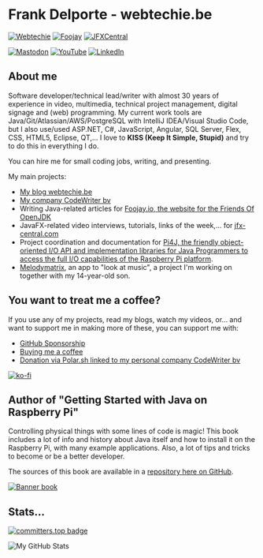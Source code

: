 # Frank Delporte - webtechie.be

[![Webtechie](https://img.shields.io/badge/Personal_blog-webtechie.be-blue?logo=firefox&logoColor=white)](https://www.webtechie.be)
[![Foojay](https://img.shields.io/badge/Friends_Of_OpenJDK-foojay.io-blue?logo=openjdk&logoColor=white)](https://foojay.io/today/author/frankdelporte/)
[![JFXCentral](https://img.shields.io/badge/Home_to_anything_JavaFX_related-jfxcentral.com-blue?logo=openjdk&logoColor=white)](https://www.jfx-central.com/people/f.delporte)

[![Mastodon](https://img.shields.io/badge/Mastodon-blue?logo=mastodon&logoColor=white)](https://foojay.social/@frankdelporte)
[![YouTube](https://img.shields.io/badge/YouTube-blue?logo=youtube&logoColor=white)](https://www.youtube.com/@FrankDelporte)
[![LinkedIn](https://img.shields.io/badge/LinkedIn-blue?logo=linkedin&logoColor=white)](https://www.linkedin.com/in/frankdelporte/)

## About me

Software developer/technical lead/writer with almost 30 years of experience in video, multimedia, technical project management, digital signage and (web) programming. My current work tools are Java/Git/Atlassian/AWS/PostgreSQL with IntelliJ IDEA/Visual Studio Code, but I also use/used ASP.NET, C#, JavaScript, Angular, SQL Server, Flex, CSS, HTML5, Eclipse, QT,... I love to **KISS (Keep It Simple, Stupid)** and try to do this in everything I do.

You can hire me for small coding jobs, writing, and presenting. 

My main projects:

* [My blog webtechie.be](https://webtechie.be/)
* [My company CodeWriter bv](https://codewriter.be/)
* Writing Java-related articles for [Foojay.io, the website for the Friends Of OpenJDK](https://foojay.io/today/author/frankdelporte/)
* JavaFX-related video interviews, tutorials, links of the week,... for [jfx-central.com ](https://www.jfx-central.com/)
* Project coordination and documentation for [Pi4J, the friendly object-oriented I/O API and implementation libraries for Java Programmers to access the full I/O capabilities of the Raspberry Pi platform](https://www.pi4j.com/).
* [Melodymatrix](https://melodymatrix.rocks/), an app to "look at music", a project I'm working on together with my 14-year-old son.

## You want to treat me a coffee?

If you use any of my projects, read my blogs, watch my videos, or... and want to support me in making more of these, you can support me with:

* [GitHub Sponsorship](https://github.com/sponsors/FDelporte)
* [Buying me a coffee](https://ko-fi.com/frankdelporte)
* [Donation via Polar.sh linked to my personal company CodeWriter bv](https://polar.sh/codewriter-bv)
 
[![ko-fi](https://ko-fi.com/img/githubbutton_sm.svg)](https://ko-fi.com/L3L7TQMNU)

## Author of "Getting Started with Java on Raspberry Pi"

Controlling physical things with some lines of code is magic! This book includes a lot of info and history about Java itself and how to install it on the Raspberry Pi, with many example applications. Also, a lot of tips and tricks to become or be a better developer.

The sources of this book are available in a [repository here on GitHub](https://github.com/FDelporte/JavaOnRaspberryPi).

[![Banner book](https://webtechie.be/images/book/book-banner.png)](https://webtechie.be/books/)

## Stats...

[![committers.top badge](https://user-badge.committers.top/belgium/FDelporte.svg)](https://user-badge.committers.top/belgium/FDelporte)

![My GitHub Stats](https://github-readme-stats.vercel.app/api/?username=FDelporte&count_private=true&theme=tokyonight&showicons=true)
